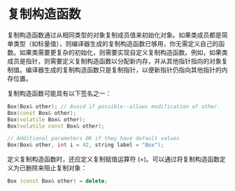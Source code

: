 # 复制构造函数

复制构造函数通过从相同类型的对象复制成员值来初始化对象。如果类成员都是简单类型（如标量值），则编译器生成的复制构造函数已够用，你无需定义自己的函数。如果类需要更复杂的初始化，则需要实现自定义复制构造函数。例如，如果类成员是指针，则需要定义复制构造函数以分配新内存，并从其他指针指向的对象复制值。编译器生成的复制构造函数只是复制指针，以便新指针仍指向其他指针的内存位置。

复制构造函数可能具有以下签名之一：

```cpp
Box(Box& other); // Avoid if possible--allows modification of other.
Box(const Box& other);
Box(volatile Box& other);
Box(volatile const Box& other);

// Additional parameters OK if they have default values
Box(Box& other, int i = 42, string label = "Box");
```

定义复制构造函数时，还应定义复制赋值运算符 (=)。可以通过将复制构造函数定义为已删除来阻止复制对象：

```cpp
Box (const Box& other) = delete;
```

